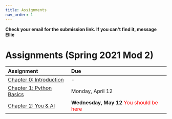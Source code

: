 ```yaml
---
title: Assignments
nav_order: 1
---
```


**Check your email for the submission link. If you can't find it, message Ellie**

# Assignments (Spring 2021 Mod 2)

| Assignment                                                                                 | Due                                        | 
|:-------------------------------------------------------------------------------------------|:-------------------------------------------|
| [Chapter 0: Introduction](https://learncswith.us/chapters/0-Introduction/0-contents.html)  | -                                          |
| [Chapter 1: Python Basics](https://learncswith.us/chapters/1-PythonBasics/0-contents.html) | Monday, April 12                           |
| [Chapter 2: You & AI](https://learncswith.us/chapters/2-CSSecrets/0-contents.html)         | **Wednesday, May 12** <span style="color:red">You should be here</span> |
